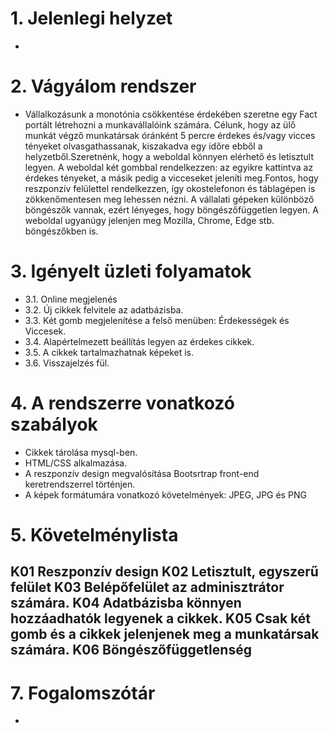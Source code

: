 # 1. Jelenlegi helyzet
-
# 2. Vágyálom rendszer
- Vállalkozásunk a monotónia csökkentése érdekében szeretne egy Fact portált létrehozni a munkavállalóink számára. Célunk, hogy az ülő munkát végző munkatársak óránként 5 percre érdekes 
és/vagy vicces tényeket olvasgathassanak, kiszakadva egy időre ebből a helyzetből.Szeretnénk, hogy a weboldal könnyen elérhető és letisztult legyen. A weboldal két gombbal rendelkezzen: az egyikre kattintva az érdekes tényeket, a másik pedig a vicceseket jeleníti meg.Fontos, hogy reszponzív felülettel rendelkezzen, így okostelefonon és táblagépen is zökkenőmentesen meg lehessen nézni. A vállalati gépeken különböző böngészők vannak, ezért lényeges, hogy böngészőfüggetlen legyen. A weboldal ugyanúgy jelenjen meg Mozilla, Chrome, Edge stb. böngészőkben is.
# 3. Igényelt üzleti folyamatok
-    3.1.	Online megjelenés 
-    3.2.	Új cikkek felvitele az adatbázisba.
-    3.3.	Két gomb megjelenítése a felső menüben: Érdekességek és Viccesek. 
-    3.4. 	Alapértelmezett beállítás legyen az érdekes cikkek.
-    3.5.	A cikkek tartalmazhatnak képeket is.
-    3.6.	Visszajelzés fül.

# 4.	A rendszerre vonatkozó szabályok
- Cikkek tárolása mysql-ben.
- HTML/CSS alkalmazása.
- A reszponzív design megvalósítása Bootsrtrap front-end keretrendszerrel történjen.
- A képek formátumára vonatkozó követelmények: JPEG, JPG és PNG

# 5.	Követelménylista
K01 Reszponzív design
K02 Letisztult, egyszerű felület
K03 Belépőfelület az adminisztrátor számára.
K04 Adatbázisba könnyen hozzáadhatók legyenek a cikkek.
K05 Csak két gomb és a cikkek jelenjenek meg a munkatársak számára.
K06 Böngészőfüggetlenség
-
# 7. Fogalomszótár
-



